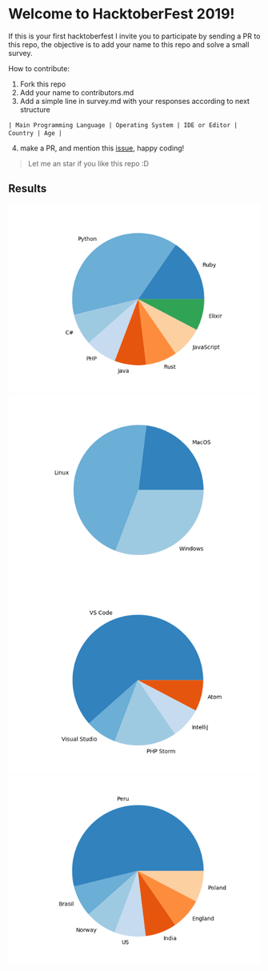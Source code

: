 # Welcome to HacktoberFest 2019!

If this is your first hacktoberfest I invite you to participate by sending a PR to this repo, the objective is to add your name to this repo and solve a small survey.

How to contribute:

1. Fork this repo
2. Add your name to contributors.md
3. Add a simple line in survey.md with your responses according to next structure

```
| Main Programming Language | Operating System | IDE or Editor | Country | Age | 
```

4. make a PR, and mention this [issue](https://github.com/joelibaceta/hacktoberfest-2019/issues/2),  happy coding!

> Let me an star if you like this repo :D

## Results

![Languages](/output/pie_01.png?random=1)
![Languages](/output/pie_11.png?random=1)
![Languages](/output/pie_21.png?random=1)
![Languages](/output/pie_31.png?random=1)

